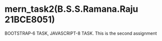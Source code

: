 # mern_task2(B.S.S.Ramana.Raju 21BCE8051)
BOOTSTRAP-6 TASK, JAVASCRIPT-8 TASK. This is the second assignment 
